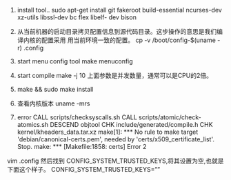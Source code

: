 1. install tool..
sudo apt-get install git fakeroot build-essential ncurses-dev xz-utils libssl-dev bc flex libelf- dev bison

2. 从当前机器的启动⽬录拷⻉配置信息到源代码⽬录。这步操作的意思是我们编译内核的配置采⽤ ⽤当前环境⼀致的配置。
cp -v /boot/config-$(uname -r) .config

3. start menu config tool
make menuconfig

4. start compile
make -j 10 上⾯参数是并发数量，通常可以是CPU的2倍。

5. make && sudo make install

6. 查看内核版本
uname -mrs


7. error
  CALL    scripts/checksyscalls.sh
  CALL    scripts/atomic/check-atomics.sh
  DESCEND objtool
  CHK     include/generated/compile.h
  CHK     kernel/kheaders_data.tar.xz
make[1]: *** No rule to make target 'debian/canonical-certs.pem', needed by 'certs/x509_certificate_list'.  Stop.
make: *** [Makefile:1858: certs] Error 2

vim .config
然后找到
CONFIG_SYSTEM_TRUSTED_KEYS,将其设置为空,也就是下面这个样子。
CONFIG_SYSTEM_TRUSTED_KEYS=””